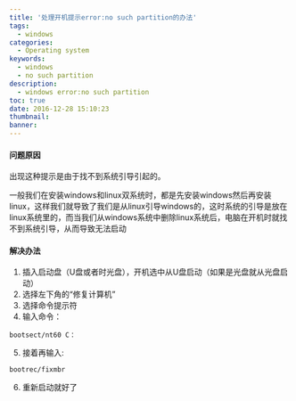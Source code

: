 ```yaml
---
title: '处理开机提示error:no such partition的办法'
tags:
  - windows
categories:
  - Operating system
keywords:
  - windows
  - no such partition
description:
  - windows error:no such partition
toc: true
date: 2016-12-28 15:10:23
thumbnail:
banner:
---
```



#### 问题原因
出现这种提示是由于找不到系统引导引起的。

一般我们在安装windows和linux双系统时，都是先安装windows然后再安装linux，这样我们就导致了我们是从linux引导windows的，这时系统的引导是放在linux系统里的，而当我们从windows系统中删除linux系统后，电脑在开机时就找不到系统引导，从而导致无法启动

#### 解决办法
1. 插入启动盘（U盘或者时光盘），开机选中从U盘启动（如果是光盘就从光盘启动）
2. 选择左下角的“修复计算机”
3. 选择命令提示符
4. 输入命令：
```
bootsect/nt60 C：
```
5. 接着再输入:
```
bootrec/fixmbr
```
6. 重新启动就好了